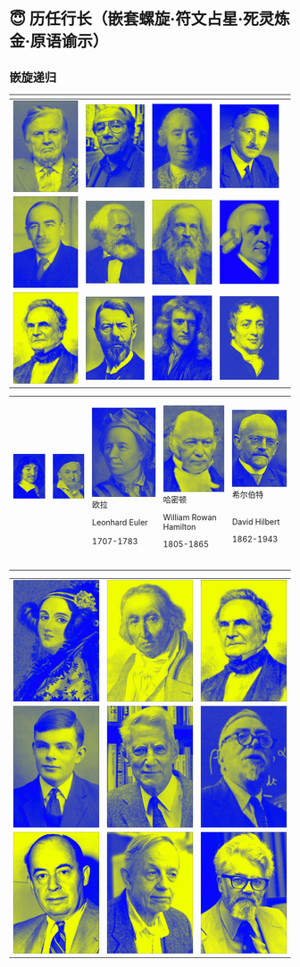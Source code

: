 # 😇 历任行长（嵌套螺旋·符文占星·死灵炼金·原语谕示）

## 嵌旋递归

<table><thead><tr><th width="160"></th><th width="145"></th><th width="148"></th><th width="146"></th><th></th></tr></thead><tbody><tr><td><img src="../.gitbook/assets/蒙代尔.png" alt="" data-size="original"></td><td><img src="../.gitbook/assets/A4备份 2 15@1x (1).png" alt="" data-size="original"></td><td><img src="../.gitbook/assets/A4备份 2@1x (2).png" alt="" data-size="original"></td><td><img src="../.gitbook/assets/A4备份 2 4@1x (2).png" alt="" data-size="original"></td><td><img src="../.gitbook/assets/齐泽克.png" alt="" data-size="original"></td></tr><tr><td><img src="../.gitbook/assets/凯恩斯 (2).png" alt="" data-size="original"></td><td><img src="../.gitbook/assets/马克思.png" alt="" data-size="original"></td><td><img src="../.gitbook/assets/门捷列夫 (3).png" alt="" data-size="original"></td><td><img src="../.gitbook/assets/亚当斯密.png" alt="" data-size="original"></td><td><img src="../.gitbook/assets/马尔萨斯.png" alt="" data-size="original"></td></tr><tr><td><img src="../.gitbook/assets/巴贝奇 (3).png" alt="" data-size="original"></td><td><img src="../.gitbook/assets/马克斯韦伯.png" alt="" data-size="original"></td><td><img src="../.gitbook/assets/牛顿 (2).png" alt="" data-size="original"></td><td><img src="../.gitbook/assets/大卫李嘉图.png" alt="" data-size="original"></td><td><img src="../.gitbook/assets/恩格尔.png" alt="" data-size="original"></td></tr></tbody></table>

|                                                                    |                                                                                  |                                                                                                                                 |                                                                                                                                                 |                                                                                                                                   |
| ------------------------------------------------------------------ | -------------------------------------------------------------------------------- | ------------------------------------------------------------------------------------------------------------------------------- | ----------------------------------------------------------------------------------------------------------------------------------------------- | --------------------------------------------------------------------------------------------------------------------------------- |
| <img src="../.gitbook/assets/笛卡尔.png" alt="" data-size="original"> | <p><img src="../.gitbook/assets/高斯 (1).png" alt="" data-size="original"><br></p> | <p><img src="../.gitbook/assets/欧拉 (2).png" alt="" data-size="original"><br>欧拉</p><p></p><p>Leonhard Euler<br><br>1707-1783</p> | <p><img src="../.gitbook/assets/哈密顿 (2).png" alt="" data-size="original"><br>哈密顿</p><p></p><p>William Rowan Hamilton</p><p></p><p>1805-1865</p> | <p><img src="../.gitbook/assets/希尔伯特.png" alt="" data-size="original"><br>希尔伯特</p><p><br>David Hilbert</p><p></p><p>1862-1943</p> |
|                                                                    |                                                                                  |                                                                                                                                 |                                                                                                                                                 |                                                                                                                                   |
|                                                                    |                                                                                  |                                                                                                                                 |                                                                                                                                                 |                                                                                                                                   |
|                                                                    |                                                                                  |                                                                                                                                 |                                                                                                                                                 |                                                                                                                                   |
|                                                                    |                                                                                  |                                                                                                                                 |                                                                                                                                                 |                                                                                                                                   |

|                                                                         |                                                                        |                                                                          |
| ----------------------------------------------------------------------- | ---------------------------------------------------------------------- | ------------------------------------------------------------------------ |
| <img src="../.gitbook/assets/艾达.png" alt="" data-size="original">       | <img src="../.gitbook/assets/雅卡尔 (1).png" alt="" data-size="original"> | <img src="../.gitbook/assets/巴贝奇.png" alt="" data-size="original">       |
| <img src="../.gitbook/assets/阿兰图灵 (2).png" alt="" data-size="original"> | <img src="../.gitbook/assets/香农 (4).png" alt="" data-size="original">  | <img src="../.gitbook/assets/诺伯特维纳 (3).png" alt="" data-size="original"> |
| <img src="../.gitbook/assets/冯诺依曼 (1).png" alt="" data-size="original"> | <img src="../.gitbook/assets/纳什 (1).png" alt="" data-size="original">  | <img src="../.gitbook/assets/麦卡锡 (2).png" alt="" data-size="original">   |
